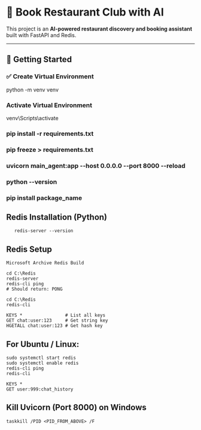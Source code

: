 # 📘 Book Restaurant Club with AI

This project is an **AI-powered restaurant discovery and booking assistant** built with FastAPI and Redis.

---

## 🚀 Getting Started

### ✅ Create Virtual Environment


python -m venv venv 

### Activate Virtual Environment

venv\Scripts\activate

### pip install -r requirements.txt
### pip freeze > requirements.txt

### uvicorn main_agent:app --host 0.0.0.0 --port 8000 --reload
 ### python --version
 ### pip install package_name

## Redis Installation (Python)
``` pip install redis
   redis-server --version
```

## Redis Setup
``` Download Redis for Windows:
Microsoft Archive Redis Build

cd C:\Redis
redis-server
redis-cli ping
# Should return: PONG

cd C:\Redis
redis-cli

KEYS *                # List all keys
GET chat:user:123     # Get string key
HGETALL chat:user:123 # Get hash key
```
##  For Ubuntu / Linux:

``` sudo apt install redis-server
sudo systemctl start redis
sudo systemctl enable redis
redis-cli ping
redis-cli

KEYS *
GET user:999:chat_history
```
## Kill Uvicorn (Port 8000) on Windows

```netstat -ano | findstr :8000
taskkill /PID <PID_FROM_ABOVE> /F
```
